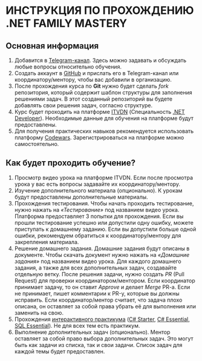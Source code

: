 # ИНСТРУКЦИЯ ПО ПРОХОЖДЕНИЮ .NET FAMILY MASTERY

## Основная информация

1.	Добавится в [Telegram-канал](https://t.me/+DA2gF0euGCY5M2Vi). Здесь можно задавать и обсуждать любые вопросы относительно обучения.
2.  Создать аккаунт в [GitHub](https://github.com/) и прислать его в Telegram-канал или координатору/ментору, чтобы вас добавили в организацию.
3.  После прохождения курса по **Git** нужно будет сделать *fork* репозитория, который содержит шаблон структуры для заполнения решениями задач. В этот созданный репозиторий вы будете добавлять свои решения задач, согласно структуре.
4.  Курс будет проходить на платформе [ITVDN](https://itvdn.com/ru) (Специальность [.NET Developer](https://itvdn.com/ru/specialities/net-developer)). Необходимые данные для обучения на платформе будут предоставлены.
5.	Для получения практических навыков рекомендуется использовать платформу [Codewars](https://www.codewars.com/). Зарегистрироваться на платформе можно самостоятельно.

## Как будет проходить обучение?

1.  Просмотр видео урока на платформе ITVDN. Если после просмотра урока у вас есть вопросы задавайте их координатору/ментору.
2.  Изучение дополнительного материала (опционально). К урокам будут предоставлены дополнительные материалы.
3.  Прохождения тестирования. Чтобы начать проходить тестирование, нужно нажать на *«Тестирование»* под названием видео урока. Платформа предоставляет 3 попытки для прохождения. Если вы прошли тестирование успешно или допустили одну ошибку, можете приступать к домашнему заданию. Если вы допустили больше одной ошибки, рекомендуем обратиться к координатору/ментору для закрепления материала.
4.	Решение домашнего задания. Домашние задания будут описаны в документе. Чтобы скачать документ нужно нажать на *«Домашние задания»* под названием видео урока. Для каждого домашнего задания, а также для всех дополнительных задач, создавайте отдельную ветку. После решения задачи, нужно создать *PR* (Pull Request) для проверки координатором/ментором. Если координатор принимает задачу, то он ставит *Approve* и делает *Merge* PR-a. Если не принимает, пишет комментарии к PR-у, которые вы должны исправить. Если координатор/ментор считает, что задача плохо описана, он оставляет за собой права убрать её для выполнения или заменить на свою.
5.	Прохождения [интерактивного практикума](https://itvdn.com/ru/skills) ([C# Starter](https://itvdn.com/ru/skills/practicums/c-sharp-starter), [C# Essential](https://itvdn.com/ru/skills/practicums/c-sharp-essential), [SQL Essential](https://itvdn.com/ru/skills/practicums/sql-essential)). Не для всех тем есть практикум.
6.	Выполнение дополнительных задач (опционально). Ментор оставляет за собой право выбора дополнительных задач. Это могут быть как задачи из списка, так и свои задачи. Список задач для каждой темы будет предоставлен.
